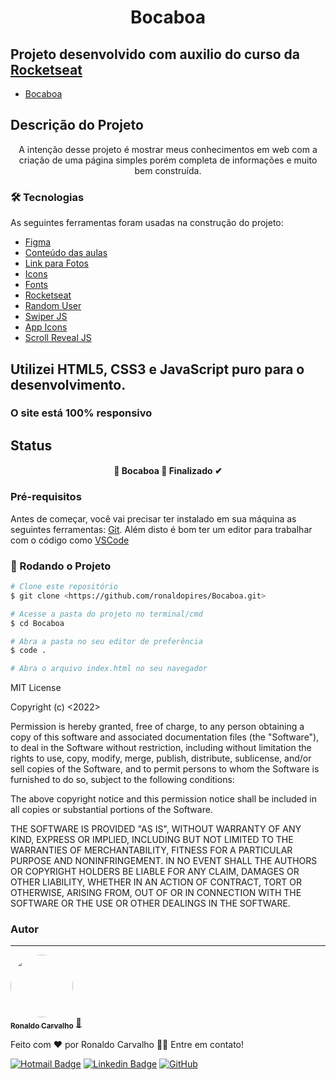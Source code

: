 <h1 align="center">Bocaboa</h1>

## Projeto desenvolvido com auxilio do curso da [Rocketseat](https://app.rocketseat.com.br/)

- [Bocaboa](https://ronaldopires.github.io/Bocaboa/)

## Descrição do Projeto
<p align="center">A intenção desse projeto é mostrar meus conhecimentos em web com a criação de uma página simples porém completa de informações e muito bem construída.</p>

### 🛠 Tecnologias

As seguintes ferramentas foram usadas na construção do projeto:

- [Figma](https://www.figma.com/file/xUDUzZGGyxnFvUWiN09DDX/Origin-Six-(Community)?node-id=0%3A1)
- [Conteúdo das aulas](https://www.notion.so/Aula-01-7ad86dae11c14c87a4082dede02eeaf2)
- [Link para Fotos](https://unsplash.com/)
- [Icons](https://www.iconfinder.com/)
- [Fonts](https://react-icons.github.io/react-icons)
- [Rocketseat](https://app.rocketseat.com.br/node/origin-six-a-sua-primeira-aplicacao-web/lesson/aula-02-expandindo-o-conhecimento)
- [Random User](https://randomuser.me/)
- [Swiper JS](https://swiperjs.com/)
- [App Icons](https://icomoon.io/app/#/select)
- [Scroll Reveal JS](https://scrollrevealjs.org/)

## Utilizei HTML5, CSS3 e JavaScript puro para o desenvolvimento.
### O site está 100% responsivo 

## Status
<h4 align="center"> 
	🚧  Bocaboa 🚀 Finalizado ✔ 
</h4>

### Pré-requisitos

Antes de começar, você vai precisar ter instalado em sua máquina as seguintes ferramentas:
[Git](https://git-scm.com). 
Além disto é bom ter um editor para trabalhar com o código como [VSCode](https://code.visualstudio.com/)

### 🎲 Rodando o Projeto

```bash
# Clone este repositório
$ git clone <https://github.com/ronaldopires/Bocaboa.git>

# Acesse a pasta do projeto no terminal/cmd
$ cd Bocaboa

# Abra a pasta no seu editor de preferência
$ code .

# Abra o arquivo index.html no seu navegador

```

MIT License

Copyright (c) <2022> <Ronaldo Carvalho>

Permission is hereby granted, free of charge, to any person obtaining a copy
of this software and associated documentation files (the "Software"), to deal
in the Software without restriction, including without limitation the rights
to use, copy, modify, merge, publish, distribute, sublicense, and/or sell
copies of the Software, and to permit persons to whom the Software is
furnished to do so, subject to the following conditions:

The above copyright notice and this permission notice shall be included in all
copies or substantial portions of the Software.

THE SOFTWARE IS PROVIDED "AS IS", WITHOUT WARRANTY OF ANY KIND, EXPRESS OR
IMPLIED, INCLUDING BUT NOT LIMITED TO THE WARRANTIES OF MERCHANTABILITY,
FITNESS FOR A PARTICULAR PURPOSE AND NONINFRINGEMENT. IN NO EVENT SHALL THE
AUTHORS OR COPYRIGHT HOLDERS BE LIABLE FOR ANY CLAIM, DAMAGES OR OTHER
LIABILITY, WHETHER IN AN ACTION OF CONTRACT, TORT OR OTHERWISE, ARISING FROM,
OUT OF OR IN CONNECTION WITH THE SOFTWARE OR THE USE OR OTHER DEALINGS IN THE
SOFTWARE.

### Autor
---

<a href="https://github.com/ronaldopires">
 <img style="border-radius: 50%;" src="https://avatars.githubusercontent.com/u/51083282?v=4" width="100px;" alt=""/>
 <br />
 <sub><b>Ronaldo Carvalho</b></sub></a> <a href="https://devronaldo.com.br" title="Ronaldo Carvalho">🚀</a>


Feito com ❤️ por Ronaldo Carvalho 👋🏽 Entre em contato!

[![Hotmail Badge](https://img.shields.io/badge/-Hotmail-0078D4?style=flat-square&logo=microsoft-outlook&logoColor=white&link=mailto:ronaldo.carvalho@hotmail.com)](mailto:ronaldo.carvalho@hotmail.com) 
[![Linkedin Badge](https://img.shields.io/badge/-LinkedIn-blue?style=flat-square&logo=Linkedin&logoColor=white&link=https://www.linkedin.com/in/ronaldo-carvalho2019/)](https://www.linkedin.com/in/ronaldo-carvalho2019/)
[![GitHub](https://img.shields.io/badge/-GitHub-181717?style=flat-square&logo=github&link=https://github.com/ronaldopires/)](https://github.com/ronaldopires/)
